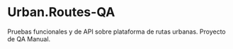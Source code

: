 # Urban.Routes-QA
Pruebas funcionales y de API sobre plataforma de rutas urbanas. Proyecto de QA Manual.
